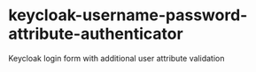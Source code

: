 # keycloak-username-password-attribute-authenticator
Keycloak login form with additional user attribute validation
